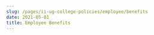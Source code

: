 ```yaml
---
slug: /pages/ii-ug-college-policies/employee/benefits
date: 2021-05-01
title: Employee Benefits
---
```


